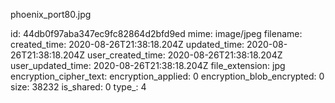 phoenix_port80.jpg

id: 44db0f97aba347ec9fc82864d2bfd9ed
mime: image/jpeg
filename: 
created_time: 2020-08-26T21:38:18.204Z
updated_time: 2020-08-26T21:38:18.204Z
user_created_time: 2020-08-26T21:38:18.204Z
user_updated_time: 2020-08-26T21:38:18.204Z
file_extension: jpg
encryption_cipher_text: 
encryption_applied: 0
encryption_blob_encrypted: 0
size: 38232
is_shared: 0
type_: 4